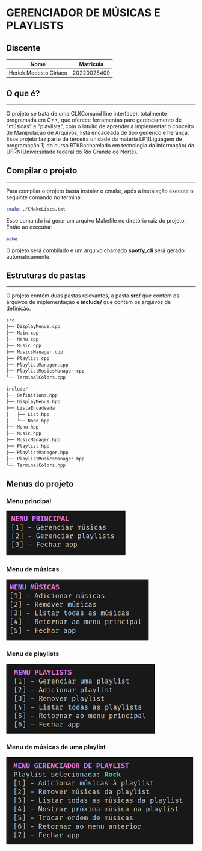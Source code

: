 # GERENCIADOR DE MÚSICAS E PLAYLISTS

## Discente
| Nome        | Matricula   |
| ----------- | ----------- |
| Herick Modesto Ciriaco      | 20220028409       |
## O que é?
<hr/>

O projeto se trata de uma CLI(Comand line interface), totalmente programada em C++, que oferece ferramentas pare gerenciamento de "músicas" e "playlists", com o intuito de aprender a implementar o conceito de Manipulação de Arquivos, lista encadeada de tipo genérico e herança. Esse projeto faz parte da terceira unidade da matéria LP1(Liguagem de programação 1) do curso BTI(Bacharelado em tecnologia da informação) da UFRN(Universidade federal do Rio Grande do Norte).

## Compilar o projeto
<hr/>

Para compilar o projeto basta instalar o cmake, após a instalação execute o seguinte comando no terminal:

~~~bash
cmake ./CMakeLists.txt
~~~
Esse comando irá gerar um arquivo Makefile no diretório raiz do projeto. Então ao executar:
~~~bash
make
~~~
O projeto será combilado e um arquivo chamado **spotfy_cli** será gerado automaticamente.
## Estruturas de pastas
<hr/>

O projeto contém duas pastas relevantes, a pasta **src/** que contem os arquivos de implementação e **include/** que contém os arquivos de definição.
```c++
src
├── DisplayMenus.cpp
├── Main.cpp
├── Menu.cpp
├── Music.cpp
├── MusicsManager.cpp
├── Playlist.cpp
├── PlaylistManager.cpp
├── PlaylistMusicsManager.cpp
└── TerminalColors.cpp
```

```c++
include/
├── Definitions.hpp
├── DisplayMenus.hpp
├── ListaEncadeada
│   ├── List.hpp
│   └── Node.hpp
├── Menu.hpp
├── Music.hpp
├── MusicManager.hpp
├── Playlist.hpp
├── PlaylistManager.hpp
├── PlaylistMusicsManager.hpp
└── TerminalColors.hpp
```
## Menus do projeto

### Menu principal
![alt](./assets/main_menu.png)

### Menu de músicas
![alt](./assets/music_menu.png)

### Menu de playlists
![alt](./assets/playlists_menu.png)

### Menu de músicas de uma playlist
![alt](./assets/playlist_musics_menu.png)

